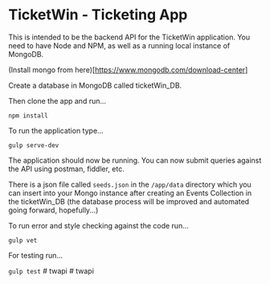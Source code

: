 # TicketWin - Ticketing App

This is intended to be the backend API for the TicketWin application. You need to have Node and NPM, as well as a running local instance of MongoDB.

(Install mongo from here)[https://www.mongodb.com/download-center]


Create a database in MongoDB called ticketWin_DB.

Then clone the app and run...

<code>npm install</code>

To run the application type...

<code>gulp serve-dev</code>

The application should now be running. You can now submit queries against the API using postman, fiddler, etc.

There is a json file called <code>seeds.json</code> in the <code>/app/data</code> directory which you can insert into your Mongo instance after creating an Events Collection in the ticketWin_DB (the database process will be improved and automated going forward, hopefully...)

To run error and style checking against the code run...

<code>gulp vet</code>

For testing run...

<code>gulp test</code>
#   t w a p i  
 #   t w a p i  
 

